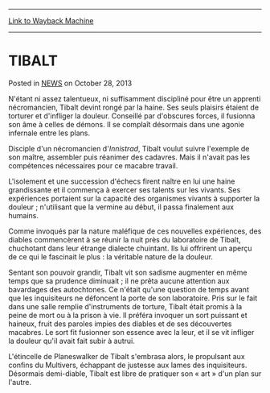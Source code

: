 
---
[Link to Wayback Machine](https://web.archive.org/web/20211024074552/https://magic.wizards.com/en/articles/archive/tibalt-2013-10-28)

[_metadata_:description]:- "N'étant ni assez talentueux, ni suffisamment discipliné pour être un apprenti nécromancien, Tibalt devint rongé par la haine. Ses seuls plaisirs étaient de torturer et d'infliger la douleur. Conseillé par d'obscures forces, il fusionna son âme à celles de démons. Il se complaît désormais dans une agonie infernale entre les plans. Disciple d'un nécromancien d'Innistrad, Tibalt"
[_metadata_:generator]:- "Drupal 7 (http://drupal.org)"
[_metadata_:node]:- "115606"
[_metadata_:publish_date]:- "2013-10-28"
[_metadata_:source]:- "div-main-content"
[_metadata_:title]:- "TIBALT"
[_metadata_:wayback_capture_timestamp]:- "2021-10-24 07:45:52"
[_metadata_:wayback_raw_url]:- "https://web.archive.org/web/20211024074552id_/https://magic.wizards.com/en/articles/archive/tibalt-2013-10-28"
[_metadata_:wayback_url]:- "https://magic.wizards.com/en/articles/archive/tibalt-2013-10-28"
---


TIBALT
======



 Posted in [NEWS](/en/articles)
 on October 28, 2013 










N'étant ni assez talentueux, ni suffisamment discipliné pour être un apprenti nécromancien, Tibalt devint rongé par la haine. Ses seuls plaisirs étaient de torturer et d'infliger la douleur. Conseillé par d'obscures forces, il fusionna son âme à celles de démons. Il se complaît désormais dans une agonie infernale entre les plans.  
  

Disciple d'un nécromancien d'*Innistrad*, Tibalt voulut suivre l'exemple de son maître, assembler puis réanimer des cadavres. Mais il n'avait pas les compétences nécessaires pour ce macabre travail.


L'isolement et une succession d'échecs firent naître en lui une haine grandissante et il commença à exercer ses talents sur les vivants. Ses expériences portaient sur la capacité des organismes vivants à supporter la douleur ; n'utilisant que la vermine au début, il passa finalement aux humains.


Comme invoqués par la nature maléfique de ces nouvelles expériences, des diables commencèrent à se réunir la nuit près du laboratoire de Tibalt, chuchotant dans leur étrange dialecte chuintant. Ils lui offrirent un aperçu de ce qui le fascinait le plus : la véritable nature de la douleur.


Sentant son pouvoir grandir, Tibalt vit son sadisme augmenter en même temps que sa prudence diminuait ; il ne prêta aucune attention aux bavardages des autochtones. Ce n'était qu'une question de temps avant que les inquisiteurs ne défoncent la porte de son laboratoire. Pris sur le fait dans une salle remplie d'instruments de torture, Tibalt était promis à la peine de mort ou à la prison à vie. Il préféra invoquer un sort puissant et haineux, fruit des paroles impies des diables et de ses découvertes macabres. Le sort fit fusionner son essence avec la leur, et il se vit infliger la douleur qu'il avait fait subir à autrui.


L'étincelle de Planeswalker de Tibalt s'embrasa alors, le propulsant aux confins du Multivers, échappant de justesse aux lames des inquisiteurs. Désormais demi-diable, Tibalt est libre de pratiquer son « art » d'un plan sur l'autre.  

 







